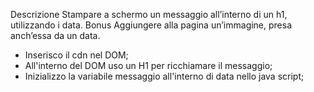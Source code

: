 Descrizione
Stampare a schermo un messaggio all’interno di un h1, utilizzando i data.
Bonus
Aggiungere alla pagina un’immagine, presa anch’essa da un data.

- Inserisco il cdn nel DOM;
- All'interno del DOM uso un H1 per ricchiamare il messaggio;
- Inizializzo la variabile messaggio all'interno di data nello java script;
